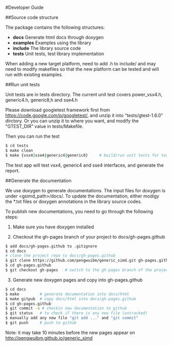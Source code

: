 #Developer Guide


##Source code structure

The package contains the following structures:
- <b>docs</b> Generate html docs through doxygen
- <b>examples</b> Examples using the library 
- <b>include</b> The library source code
- <b>tests</b> Unit tests, test library implementation 

When adding a new target platform, need to add <platform>.h to include/ and may need to modify makefiles so that the new platform can be tested and will run with existing examples.

##Run unit tests

Unit tests are in tests directory. The current unit test covers power_vsx4.h, generic4.h, generic8,h and sse4.h

Please download googletest framework first from https://code.google.com/p/googletest/, and unzip it into "tests/gtest-1.6.0" dirctory.
Or you can unzip it to where you want, and modify the "GTEST_DIR" value in tests/Makefile.

Then you can run the test
```bash
$ cd tests
$ make clean
$ make {vsx4|sse4|generic4|generic8}     # build/run unit tests for target SIMD ISA
```
The test app will test vsx4, generic4 and sse4 interfaces, and generate the report.


##Generate the documentation

We use doxygen to generate documentations. The input files for doxygen is under <gsimd_path>/docs/. To update the documentation, either modigy the *.txt files or doxygen annotations in the library source codes.

To publish new documentations, you need to go through the following steps:

1. Make sure you have doxygen installed

2. Checkout the gh-pages branch of your project to docs/gh-pages.github
```bash
$ add docs/gh-pages.github to .gitignore
$ cd docs
# clone the project repo to docs/gh-pages.github
$ git clone https://github.com/pengwuibm/generic_simd.git gh-pages.github
$ cd gh-pages.github
$ git checkout gh-pages   # switch to the gh-pages branch of the project repo
```
  
3. Generate new doxygen pages and copy into gh-pages.github
```bash
$ cd docs
$ make         # generate documentation into docs/html
$ make gitpub  # copy docs/html into docs/gh-pages.github
$ cd gh-pages.github
$ git commit -a # checkin new documentation to github
$ git status   # to check if there is any new file (untracked)
$ manually add any new file "git add ..." and "git commit"
$ git push     # push to github
```
  Note: it may take 10 minutes before the new pages appear on http://pengwuibm.github.io/generic_simd
